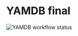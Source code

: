 # YAMDB final

![YAMDB workflow status](https://github.com/SokolovskiR/yamdb_final/actions/workflows/yamdb_workflow.yaml/badge.svg)
